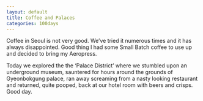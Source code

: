 ```yaml
---
layout: default
title: Coffee and Palaces
categories: 100days
---
```


Coffee in Seoul is not very good. We’ve tried it numerous times and it has always disappointed. Good thing I had some Small Batch coffee to use up and decided to bring my Aeropress.

Today we explored the the ‘Palace District’ where we stumbled upon an underground museum, sauntered for hours around the grounds of Gyeonbokgung palace, ran away screaming from a nasty looking restaurant and returned, quite pooped, back at our hotel room with beers and crisps. Good day.
